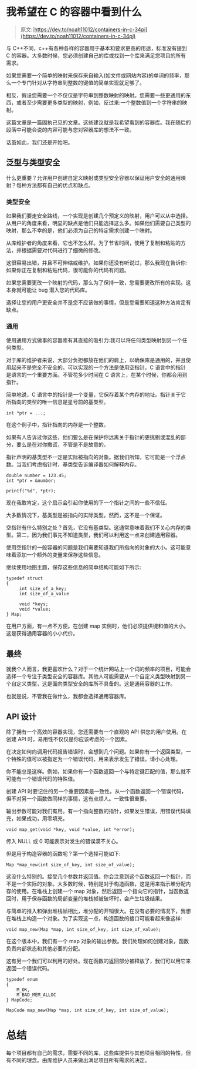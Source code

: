 # 我希望在 C 的容器中看到什么

> 原文:[https://dev.to/noah11012/containers-in-c-34pi](https://dev.to/noah11012/containers-in-c-34pi)

与 C++不同，c++有各种各样的容器用于基本和要求更高的用途，标准没有提到 C 的容器。大多数时候，您必须创建自己的库或找到一个库来满足您项目的所有需求。

如果您需要一个简单的映射来保存来自输入(如文件或网站内容)的单词的频率，那么一个专门针对从字符串到整数的键值的简单实现就足够了。

相反，假设您需要一个不仅仅是字符串到整数映射的映射。您需要一些更通用的东西，或者至少需要更多类型的映射，例如，反过来:一个整数值到一个字符串的映射。

这篇文章是一篇固执己见的文章。这些建议就是我希望看到的容器库。我在随后的段落中可能会说的内容可能与您对容器库的想法不一致。

话虽如此，我们还是开始吧。

## 泛型与类型安全

什么更重要？允许用户创建自定义映射或类型安全容器以保证用户安全的通用映射？每种方法都有自己的优点和缺点。

### 类型安全

如果我们要走安全路线，一个实现是创建几个预定义的映射，用户可以从中选择。从用户的角度来看，明显的缺点是他们只能选择这么多。如果他们需要自己类型的映射，那么不幸的是，他们必须为自己的特定需求创建一个映射。

从库维护者的角度来看，它也不怎么样。为了节省时间，使用了复制和粘贴的方法，并根据需要对代码进行了细微的修改。

这很容易出错，并且不可伸缩或维护。如果你还没有听说过，那么我现在告诉你:如果你正在复制和粘贴代码，很可能你的代码有问题。

如果您需要更改一个映射的代码，那么为了保持一致，您需要更改所有的实现。这本身就可能让 bug 潜入您的代码库。

选择让您的用户更安全并不是您不应该做的事情，但是您需要知道这种方法肯定有缺点。

### 通用

使用通用方式做事的容器库有其直接的吸引力:我可以将任何类型映射到另一个任何类型。

对于库的维护者来说，大部分负担都放在他们的肩上，以确保库是通用的，并且使用起来不是完全不安全的。可以实现的一个方法是使用空指针。C 语言中的指针是语言的一个重要方面。不管花多少时间在 C 语言上，在某个时候，你都会用到指针。

简单地说，C 语言中的指针是一个变量，它保存着某个内存的地址。指针关于它所指向的类型的唯一信息是星号前的基类型。

```
int *ptr = ...; 
```

在这个例子中，指针指向的内存是一个整数。

如果有人告诉过你这些，他们要么是在保护你远离关于指针的更挑剔或混乱的部分，要么是在对你撒谎，不管是不是故意的。

指针声明的基类型不一定是实际被指向的对象。据我们所知，它可能是一个浮点数。当我们考虑指针时，基类型告诉编译器如何解释内存。

```
double number = 123.45;
int *ptr = &number;

printf("%d", *ptr); 
```

现在我敢肯定，这个启示会引起你使用的下一个指针之间的一些不信任。

大多数情况下，基类型是被指向的实际类型。然而，这不是一个保证。

空指针有什么特别之处？首先，它没有基类型。这通常意味着我们不关心内存的类型。第二，因为我们事先不知道类型，我们可以利用这一点来创建通用容器。

使用空指针的一般容器的问题是我们需要知道我们所指向的对象的大小。这可能意味着添加一个额外的变量来保存这些信息。

继续使用地图主题，保存这些信息的简单结构可能如下所示:

```
typedef struct
{
     int size_of_a_key;
     int size_of_a_value

     void *keys;
     void *value;
} Map; 
```

在用户方面，有一点不方便。在创建 map 实例时，他们必须提供键和值的大小。这是获得通用容器的小小代价。

## 最终

就我个人而言，我更喜欢什么？对于一个统计网站上一个词的频率的项目，可能会选择一个专注于类型安全的容器库。其他人可能需要从一个自定义类型映射到另一个自定义类型，这是面向类型安全的库所不具备的。这是通用容器的工作。

也就是说，不管我在做什么，我都会选择通用容器库。

## API 设计

除了拥有一个高效的容器实现，您还需要有一个直观的 API 供您的用户使用。在创建 API 时，易用性不仅仅是你应该考虑的一个因素。

在决定如何向调用代码报告错误时，会想到几个问题。如果你有一个返回类型，一个特殊的值可以被指定为一个错误代码，用来表示发生了错误，请小心处理。

你不能总是这样。例如，如果你有一个函数返回一个与特定键匹配的值，那么就不可能有一个错误代码的特殊值。

创建 API 时要记住的另一个重要因素是一致性。从一个函数返回一个错误代码，但不对另一个函数做同样的事情，这有点烦人。一致性很重要。

输出参数可能对我们有用。有一个指向整数的指针，如果发生错误，用错误代码填充，如果成功，用零填充。

```
void map_get(void *key, void *value, int *error); 
```

传入 NULL 或 0 可能表示对发生的错误漠不关心。

但是用于构造容器的函数呢？第一个选择可能如下:

```
Map *map_new(int size_of_key, int size_of_value); 
```

这没什么特别的。接受几个参数并返回值。你会注意到这个函数返回一个指针，而不是一个实际的对象。大多数时候，特别是对于构造函数，这是用来指示堆分配内存的使用。在堆栈上创建一个 map 对象，然后返回一个指向它的指针，当函数返回时，用于保存函数的局部变量的堆栈帧被破坏时，会产生垃圾结果。

与简单的推入和弹出堆栈帧相比，堆分配的开销很大。在没有必要的情况下，我想在堆栈上构造一个对象。为了实现这一点，构造函数的接口可能看起来像这样:

```
void map_new(Map *map, int size_of_key, int size_of_value); 
```

在这个版本中，我们有一个 map 对象的输出参数。我们处理如何创建对象，函数负责内部状态和其他必要的分配。

这有另一个我们可以利用的好处。现在函数的返回部分被释放了，我们可以用它来返回一个错误代码。

```
typedef enum
{
    M_OK,
    M_BAD_MEM_ALLOC
} MapCode;

MapCode map_new(Map *map, int size_of_key, int size_of_value); 
```

# 总结

每个项目都有自己的需求，需要不同的库，这些库提供与其他项目相同的特性，但有不同的理念。由库维护人员来做出满足项目所有需求的决定。